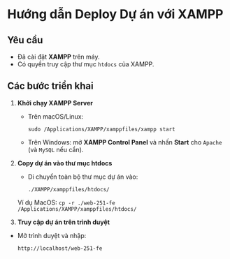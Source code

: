 # Hướng dẫn Deploy Dự án với XAMPP

## Yêu cầu
- Đã cài đặt **XAMPP** trên máy.
- Có quyền truy cập thư mục `htdocs` của XAMPP.

## Các bước triển khai

1. **Khởi chạy XAMPP Server**
    - Trên macOS/Linux:
        ```
        sudo /Applications/XAMPP/xamppfiles/xampp start
        ```
    - Trên Windows: mở **XAMPP Control Panel** và nhấn **Start** cho `Apache` (và `MySQL` nếu cần).

2. **Copy dự án vào thư mục htdocs**
    - Di chuyển toàn bộ thư mục dự án vào:
        ```
        ./XAMPP/xamppfiles/htdocs/
        ```

    Ví dụ MacOS:
        ```
        cp -r ./web-251-fe /Applications/XAMPP/xamppfiles/htdocs/
        ```

3. **Truy cập dự án trên trình duyệt**

- Mở trình duyệt và nhập:
    ```
    http://localhost/web-251-fe
    ```
